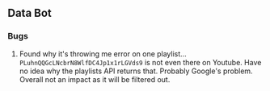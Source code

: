 ## Data Bot

### Bugs
1. Found why it's throwing me error on one playlist... `PLuhnQQGcLNcbrN8WlfDC4Jp1x1rLGVds9` is not even there on Youtube. Have no idea why the playlists API returns that. Probably Google's problem. Overall not an impact as it will be filtered out.